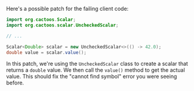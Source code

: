 Here's a possible patch for the failing client code:

```java
import org.cactoos.Scalar;
import org.cactoos.scalar.UncheckedScalar;

// ...

Scalar<Double> scalar = new UncheckedScalar<>(() -> 42.0);
double value = scalar.value();
```

In this patch, we're using the `UncheckedScalar` class to create a scalar that returns a `double` value. We then call the `value()` method to get the actual value. This should fix the "cannot find symbol" error you were seeing before.